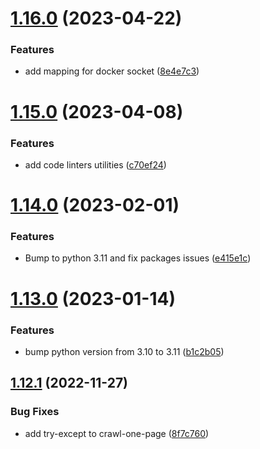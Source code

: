 # [1.16.0](https://github.com/ghorbani-mohammad/Crawler-Framework/compare/v1.15.0...v1.16.0) (2023-04-22)


### Features

* add mapping for docker socket ([8e4e7c3](https://github.com/ghorbani-mohammad/Crawler-Framework/commit/8e4e7c3c2ef094072e9a5323c29455d733200a71))



# [1.15.0](https://github.com/ghorbani-mohammad/Crawler-Framework/compare/v1.14.0...v1.15.0) (2023-04-08)


### Features

* add code linters utilities ([c70ef24](https://github.com/ghorbani-mohammad/Crawler-Framework/commit/c70ef24d3dcc891dd4b277b2f247d0466e7576a1))



# [1.14.0](https://github.com/ghorbani-mohammad/Crawler-Framework/compare/v1.13.0...v1.14.0) (2023-02-01)


### Features

* Bump to python 3.11 and fix packages issues ([e415e1c](https://github.com/ghorbani-mohammad/Crawler-Framework/commit/e415e1c09742f49a99ae488a9ca5156e1edccb33))



# [1.13.0](https://github.com/ghorbani-mohammad/Crawler-Framework/compare/v1.12.1...v1.13.0) (2023-01-14)


### Features

* bump python version from 3.10 to 3.11 ([b1c2b05](https://github.com/ghorbani-mohammad/Crawler-Framework/commit/b1c2b0581302b7866c3f83fbee6187c7c802dfb5))



## [1.12.1](https://github.com/ghorbani-mohammad/Crawler-Framework/compare/v1.12.0...v1.12.1) (2022-11-27)


### Bug Fixes

* add try-except to crawl-one-page ([8f7c760](https://github.com/ghorbani-mohammad/Crawler-Framework/commit/8f7c76077a4a36a4da3bac586c59cf91295f2180))



